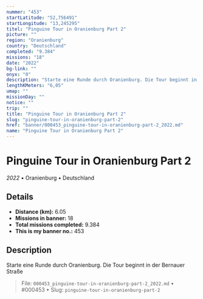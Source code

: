 ```yaml
---
nummer: "453"
startLatitude: "52,756491"
startLongitude: "13,245295"
titel: "Pinguine Tour in Oranienburg Part 2"
picture: ""
region: "Oranienburg"
country: "Deutschland"
completed: "9.384"
missions: "18"
date: "2022"
bg-link: ""
onyx: "0"
description: "Starte eine Runde durch Oranienburg. Die Tour beginnt in der Bernauer Straße"
lengthKMeters: "6,05"
umap: ""
missionDay: ""
notice: ""
trip: ""
title: "Pinguine Tour in Oranienburg Part 2"
slug: "pinguine-tour-in-oranienburg-part-2"
href: "banner/000453_pinguine-tour-in-oranienburg-part-2_2022.md"
name: "Pinguine Tour in Oranienburg Part 2"
---
```

# Pinguine Tour in Oranienburg Part 2

*2022* • Oranienburg • Deutschland





## Details
- **Distance (km):** 6.05
- **Missions in banner:** 18
- **Total missions completed:** 9.384
- **This is my banner no.:** 453



## Description
Starte eine Runde durch Oranienburg. Die Tour beginnt in der Bernauer Straße




> File: `000453_pinguine-tour-in-oranienburg-part-2_2022.md`
> • #000453
> • Slug: `pinguine-tour-in-oranienburg-part-2`
